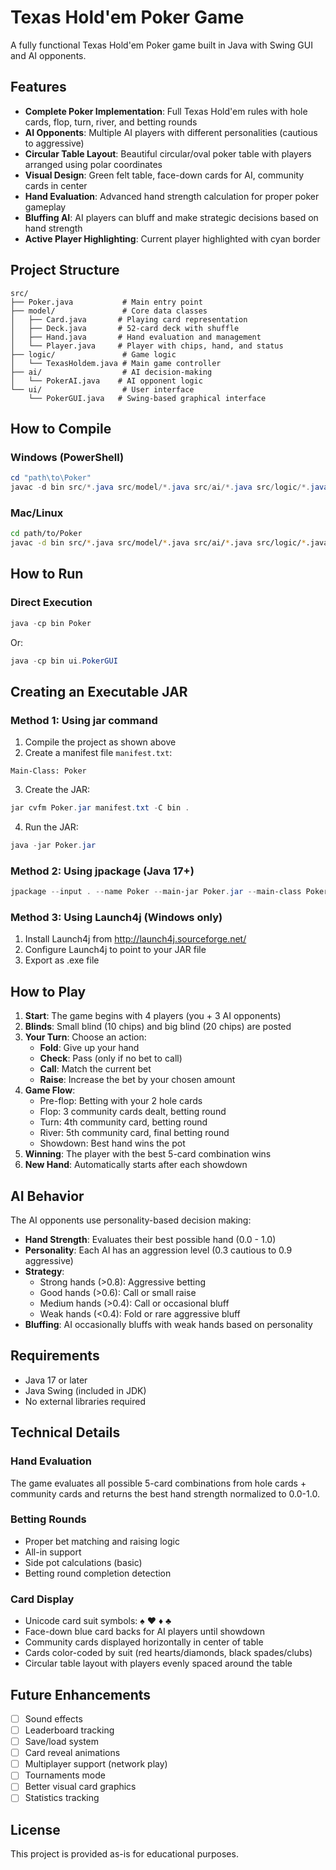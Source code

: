 # Texas Hold'em Poker Game

A fully functional Texas Hold'em Poker game built in Java with Swing GUI and AI opponents.

## Features

- **Complete Poker Implementation**: Full Texas Hold'em rules with hole cards, flop, turn, river, and betting rounds
- **AI Opponents**: Multiple AI players with different personalities (cautious to aggressive)
- **Circular Table Layout**: Beautiful circular/oval poker table with players arranged using polar coordinates
- **Visual Design**: Green felt table, face-down cards for AI, community cards in center
- **Hand Evaluation**: Advanced hand strength calculation for proper poker gameplay
- **Bluffing AI**: AI players can bluff and make strategic decisions based on hand strength
- **Active Player Highlighting**: Current player highlighted with cyan border

## Project Structure

```
src/
├── Poker.java           # Main entry point
├── model/               # Core data classes
│   ├── Card.java       # Playing card representation
│   ├── Deck.java       # 52-card deck with shuffle
│   ├── Hand.java       # Hand evaluation and management
│   └── Player.java     # Player with chips, hand, and status
├── logic/               # Game logic
│   └── TexasHoldem.java # Main game controller
├── ai/                  # AI decision-making
│   └── PokerAI.java    # AI opponent logic
└── ui/                  # User interface
    └── PokerGUI.java   # Swing-based graphical interface
```

## How to Compile

### Windows (PowerShell)
```powershell
cd "path\to\Poker"
javac -d bin src/*.java src/model/*.java src/ai/*.java src/logic/*.java src/ui/*.java
```

### Mac/Linux
```bash
cd path/to/Poker
javac -d bin src/*.java src/model/*.java src/ai/*.java src/logic/*.java src/ui/*.java
```

## How to Run

### Direct Execution
```powershell
java -cp bin Poker
```

Or:
```powershell
java -cp bin ui.PokerGUI
```

## Creating an Executable JAR

### Method 1: Using jar command
1. Compile the project as shown above
2. Create a manifest file `manifest.txt`:
```
Main-Class: Poker
```

3. Create the JAR:
```powershell
jar cvfm Poker.jar manifest.txt -C bin .
```

4. Run the JAR:
```powershell
java -jar Poker.jar
```

### Method 2: Using jpackage (Java 17+)
```powershell
jpackage --input . --name Poker --main-jar Poker.jar --main-class Poker
```

### Method 3: Using Launch4j (Windows only)
1. Install Launch4j from http://launch4j.sourceforge.net/
2. Configure Launch4j to point to your JAR file
3. Export as .exe file

## How to Play

1. **Start**: The game begins with 4 players (you + 3 AI opponents)
2. **Blinds**: Small blind (10 chips) and big blind (20 chips) are posted
3. **Your Turn**: Choose an action:
   - **Fold**: Give up your hand
   - **Check**: Pass (only if no bet to call)
   - **Call**: Match the current bet
   - **Raise**: Increase the bet by your chosen amount
4. **Game Flow**:
   - Pre-flop: Betting with your 2 hole cards
   - Flop: 3 community cards dealt, betting round
   - Turn: 4th community card, betting round
   - River: 5th community card, final betting round
   - Showdown: Best hand wins the pot
5. **Winning**: The player with the best 5-card combination wins
6. **New Hand**: Automatically starts after each showdown

## AI Behavior

The AI opponents use personality-based decision making:
- **Hand Strength**: Evaluates their best possible hand (0.0 - 1.0)
- **Personality**: Each AI has an aggression level (0.3 cautious to 0.9 aggressive)
- **Strategy**:
  - Strong hands (>0.8): Aggressive betting
  - Good hands (>0.6): Call or small raise
  - Medium hands (>0.4): Call or occasional bluff
  - Weak hands (<0.4): Fold or rare aggressive bluff
- **Bluffing**: AI occasionally bluffs with weak hands based on personality

## Requirements

- Java 17 or later
- Java Swing (included in JDK)
- No external libraries required

## Technical Details

### Hand Evaluation
The game evaluates all possible 5-card combinations from hole cards + community cards and returns the best hand strength normalized to 0.0-1.0.

### Betting Rounds
- Proper bet matching and raising logic
- All-in support
- Side pot calculations (basic)
- Betting round completion detection

### Card Display
- Unicode card suit symbols: ♠ ♥ ♦ ♣
- Face-down blue card backs for AI players until showdown
- Community cards displayed horizontally in center of table
- Cards color-coded by suit (red hearts/diamonds, black spades/clubs)
- Circular table layout with players evenly spaced around the table

## Future Enhancements

- [ ] Sound effects
- [ ] Leaderboard tracking
- [ ] Save/load system
- [ ] Card reveal animations
- [ ] Multiplayer support (network play)
- [ ] Tournaments mode
- [ ] Better visual card graphics
- [ ] Statistics tracking

## License

This project is provided as-is for educational purposes.

